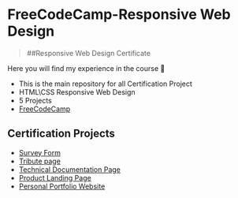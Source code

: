 # FreeCodeCamp-Responsive Web Design

> ##Responsive Web Design Certificate

Here you will find my experience in the course 👋

- This is the main repository for all Certification Project
- HTML\CSS Responsive Web Design
- 5 Projects
- [FreeCodeCamp](https://www.freecodecamp.org/learn/2022/responsive-web-design/)

## **Certification Projects**

- [Survey Form](https://github.com/x39OME/FreeCodeCamp-Responsive-Web-Design/tree/main/1-Survey%20Form)
- [Tribute page](https://github.com/x39OME/FreeCodeCamp-Responsive-Web-Design/tree/main/2-Tribute%20page)
- [Technical Documentation Page](https://github.com/x39OME/FreeCodeCamp-Responsive-Web-Design/tree/main/3-Technical%20Documentation%20Page)
- [Product Landing Page]()
- [Personal Portfolio Website]()

